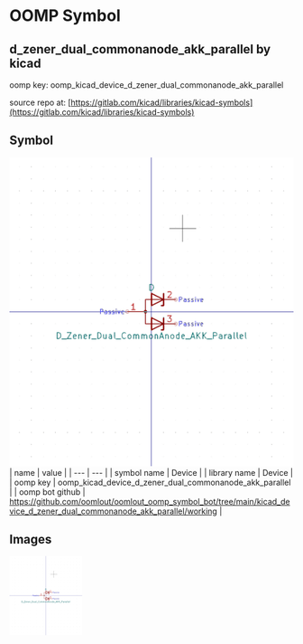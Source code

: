 # OOMP Symbol  
## d_zener_dual_commonanode_akk_parallel  by kicad  
  
oomp key: oomp_kicad_device_d_zener_dual_commonanode_akk_parallel  
  
source repo at: [https://gitlab.com/kicad/libraries/kicad-symbols](https://gitlab.com/kicad/libraries/kicad-symbols)  
## Symbol  
  
[![working.png](working_600.png)](working.png)  
| name | value | 
| --- | --- | 
| symbol name | Device | 
| library name | Device | 
| oomp key | oomp_kicad_device_d_zener_dual_commonanode_akk_parallel | 
| oomp bot github | https://github.com/oomlout/oomlout_oomp_symbol_bot/tree/main/kicad_device_d_zener_dual_commonanode_akk_parallel/working | 
## Images  
  
[![working.png](working_140.png)](working.png)  
